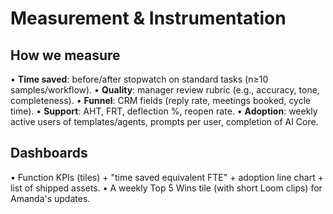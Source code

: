 # Measurement & Instrumentation

## How we measure

• **Time saved**: before/after stopwatch on standard tasks (n≥10 samples/workflow).
• **Quality**: manager review rubric (e.g., accuracy, tone, completeness).
• **Funnel**: CRM fields (reply rate, meetings booked, cycle time).
• **Support**: AHT, FRT, deflection %, reopen rate.
• **Adoption**: weekly active users of templates/agents, prompts per user, completion of AI Core.

## Dashboards

• Function KPIs (tiles) + "time saved equivalent FTE" + adoption line chart + list of shipped assets.
• A weekly Top 5 Wins tile (with short Loom clips) for Amanda's updates.
